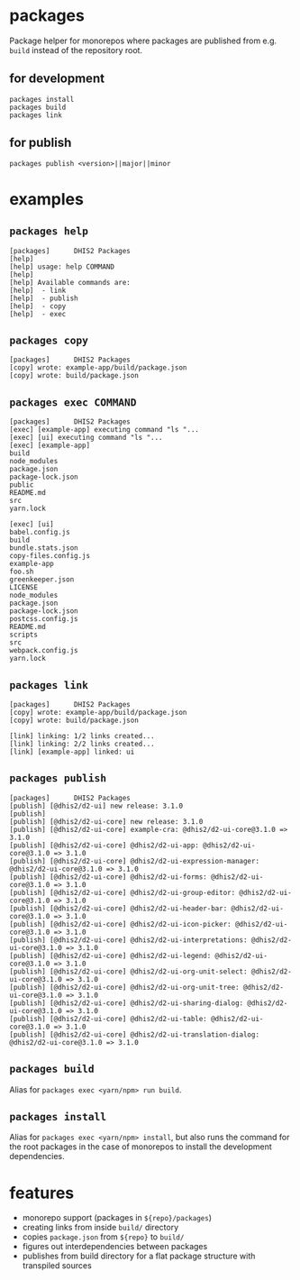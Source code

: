 <!-- @format -->

# packages

Package helper for monorepos where packages are published from e.g.
`build` instead of the repository root.

## for development

```
packages install
packages build
packages link
```

## for publish

```
packages publish <version>||major||minor
```

# examples

## `packages help`

```
[packages]      DHIS2 Packages
[help]
[help] usage: help COMMAND
[help]
[help] Available commands are:
[help]  - link
[help]  - publish
[help]  - copy
[help]  - exec
```

## `packages copy`

```
[packages]      DHIS2 Packages
[copy] wrote: example-app/build/package.json
[copy] wrote: build/package.json
```

## `packages exec COMMAND`

```
[packages]      DHIS2 Packages
[exec] [example-app] executing command "ls "...
[exec] [ui] executing command "ls "...
[exec] [example-app]
build
node_modules
package.json
package-lock.json
public
README.md
src
yarn.lock

[exec] [ui]
babel.config.js
build
bundle.stats.json
copy-files.config.js
example-app
foo.sh
greenkeeper.json
LICENSE
node_modules
package.json
package-lock.json
postcss.config.js
README.md
scripts
src
webpack.config.js
yarn.lock
```

## `packages link`

```
[packages]      DHIS2 Packages
[copy] wrote: example-app/build/package.json
[copy] wrote: build/package.json

[link] linking: 1/2 links created...
[link] linking: 2/2 links created...
[link] [example-app] linked: ui
```

## `packages publish`

```
[packages]      DHIS2 Packages
[publish] [@dhis2/d2-ui] new release: 3.1.0
[publish]
[publish] [@dhis2/d2-ui-core] new release: 3.1.0
[publish] [@dhis2/d2-ui-core] example-cra: @dhis2/d2-ui-core@3.1.0 => 3.1.0
[publish] [@dhis2/d2-ui-core] @dhis2/d2-ui-app: @dhis2/d2-ui-core@3.1.0 => 3.1.0
[publish] [@dhis2/d2-ui-core] @dhis2/d2-ui-expression-manager: @dhis2/d2-ui-core@3.1.0 => 3.1.0
[publish] [@dhis2/d2-ui-core] @dhis2/d2-ui-forms: @dhis2/d2-ui-core@3.1.0 => 3.1.0
[publish] [@dhis2/d2-ui-core] @dhis2/d2-ui-group-editor: @dhis2/d2-ui-core@3.1.0 => 3.1.0
[publish] [@dhis2/d2-ui-core] @dhis2/d2-ui-header-bar: @dhis2/d2-ui-core@3.1.0 => 3.1.0
[publish] [@dhis2/d2-ui-core] @dhis2/d2-ui-icon-picker: @dhis2/d2-ui-core@3.1.0 => 3.1.0
[publish] [@dhis2/d2-ui-core] @dhis2/d2-ui-interpretations: @dhis2/d2-ui-core@3.1.0 => 3.1.0
[publish] [@dhis2/d2-ui-core] @dhis2/d2-ui-legend: @dhis2/d2-ui-core@3.1.0 => 3.1.0
[publish] [@dhis2/d2-ui-core] @dhis2/d2-ui-org-unit-select: @dhis2/d2-ui-core@3.1.0 => 3.1.0
[publish] [@dhis2/d2-ui-core] @dhis2/d2-ui-org-unit-tree: @dhis2/d2-ui-core@3.1.0 => 3.1.0
[publish] [@dhis2/d2-ui-core] @dhis2/d2-ui-sharing-dialog: @dhis2/d2-ui-core@3.1.0 => 3.1.0
[publish] [@dhis2/d2-ui-core] @dhis2/d2-ui-table: @dhis2/d2-ui-core@3.1.0 => 3.1.0
[publish] [@dhis2/d2-ui-core] @dhis2/d2-ui-translation-dialog: @dhis2/d2-ui-core@3.1.0 => 3.1.0
```

## `packages build`

Alias for `packages exec <yarn/npm> run build`.

## `packages install`

Alias for `packages exec <yarn/npm> install`, but also runs the command for the root packages in the case of monorepos to install the development dependencies.

# features

-   monorepo support (packages in `${repo}/packages`)
-   creating links from inside `build/` directory
-   copies `package.json` from `${repo}` to `build/`
-   figures out interdependencies between packages
-   publishes from build directory for a flat package structure with transpiled sources
